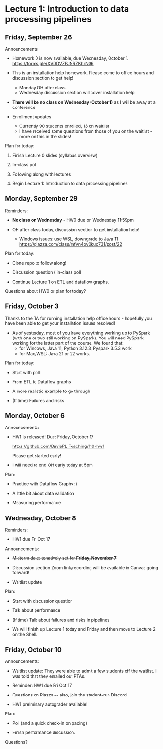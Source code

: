 # Lecture 1: Introduction to data processing pipelines

## Friday, September 26

Announcements

- Homework 0 is now available, due Wednesday, October 1.
https://forms.gle/XVDDVZPJNRZKhrN36

- This is an installation help homework. Please come to office hours and
  discussion section to get help!
  + Monday OH after class
  + Wednesday discussion section will cover installation help

- **There will be no class on Wednesday (October 1)** as I will be away at a conference.

- Enrollment updates
  + Currently 90 students enrolled, 13 on waitlist
  + I have received some questions from those of you on the waitlist - more on this in the slides!

Plan for today:

1. Finish Lecture 0 slides (syllabus overview)

2. In-class poll

3. Following along with lectures

4. Begin Lecture 1: Introduction to data processing pipelines.

## Monday, September 29

Reminders:

- **No class on Wednesday** - HW0 due on Wednesday 11:59pm

- OH after class today, discussion section to get installation help!

  + Windows issues: use WSL, downgrade to Java 11
    https://piazza.com/class/mfvn4ov0kuc731/post/22

Plan for today:

- Clone repo to follow along!

- Discussion question / in-class poll

- Continue Lecture 1 on ETL and dataflow graphs.

Questions about HW0 or plan for today?

## Friday, October 3

Thanks to the TA for running installation help office hours - hopefully you have been able to get your installation issues resolved!

- As of yesterday, most of you have everything working up to PySpark (with one or two still working on PySpark). You will need PySpark working for the latter part of the course.
  We found that:
  - for Windows, Java 11, Python 3.12.3, Pyspark 3.5.3 work
  - for Mac/WSL: Java 21 or 22 works.

Plan for today:

- Start with poll

- From ETL to Dataflow graphs

- A more realistic example to go through

- (If time) Failures and risks

## Monday, October 6

Announcements:

- HW1 is released! Due: Friday, October 17

  https://github.com/DavisPL-Teaching/119-hw1

  Please get started early!

- I will need to end OH early today at 5pm

Plan:

- Practice with Dataflow Graphs :)

- A little bit about data validation

- Measuring performance

## Wednesday, October 8

Reminders:

- HW1 due Fri Oct 17

Announcements:

- ~~Midterm date: tenatively set for **Friday, November 7**~~

- Discussion section Zoom link/recording will be available in Canvas going forward!

- Waitlist update

Plan:

- Start with discussion question

- Talk about performance

- (If time) Talk about failures and risks in pipelines

- We will finish up Lecture 1 today and Friday and then move to Lecture 2 on the Shell.

## Friday, October 10

Announcements:

- Waitlist update:
  They were able to admit a few students off the waitlist. I was told that they emailed out PTAs.

- Reminder: HW1 due Fri Oct 17

- Questions on Piazza -- also, join the student-run Discord!

- HW1 prelminary autograder available!

Plan:

- Poll (and a quick check-in on pacing)

- Finish performance discussion.

Questions?
